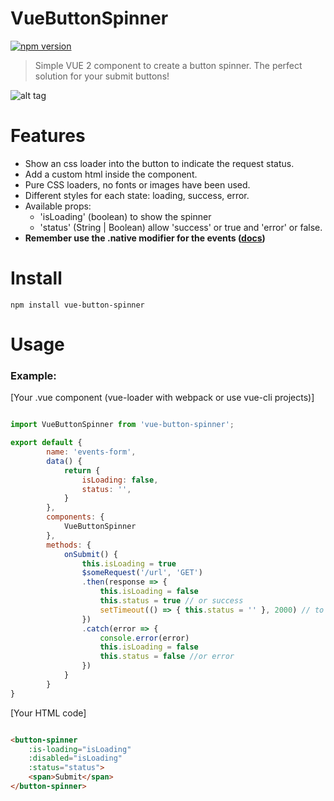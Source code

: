 # VueButtonSpinner
[![npm version](https://badge.fury.io/js/vue-button-spinner.svg)](https://badge.fury.io/js/vue-button-spinner)

> Simple VUE 2 component to create a button spinner. The perfect solution for your submit buttons!

![alt tag](https://ibin.co/31v55OGl4kwc.gif)

# Features

- Show an css loader into the button to indicate the request status.
- Add a custom html inside the component.
- Pure CSS loaders, no fonts or images have been used.
- Different styles for each state: loading, success, error.
- Available props:
    * 'isLoading' (boolean) to show the spinner
    * 'status' (String | Boolean) allow 'success' or true and 'error' or false.
- **Remember use the .native modifier for the events ([docs](https://vuejs.org/v2/guide/migration.html#Listening-for-Native-Events-on-Components-with-v-on-changed))**

# Install

```npm install vue-button-spinner```

# Usage

### Example:

[Your .vue component (vue-loader with webpack or use vue-cli projects)]
```js

import VueButtonSpinner from 'vue-button-spinner';

export default {
		name: 'events-form',
		data() {
			return {
				isLoading: false,
				status: '',
			}
		},
		components: {	
			VueButtonSpinner
		},
		methods: {
			onSubmit() {
			    this.isLoading = true
				$someRequest('/url', 'GET')
				.then(response => {
					this.isLoading = false
					this.status = true // or success
					setTimeout(() => { this.status = '' }, 2000) // to clear the status :)
				})
				.catch(error => {
					console.error(error)
					this.isLoading = false
					this.status = false //or error
				})
			}
		}
}

```

[Your HTML code]
```html

<button-spinner
	:is-loading="isLoading" 
	:disabled="isLoading"
	:status="status">
	<span>Submit</span>
</button-spinner>

```
